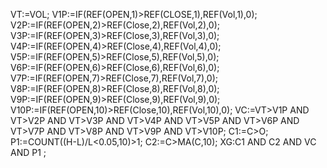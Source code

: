 VT:=VOL;
V1P:=IF(REF(OPEN,1)>REF(CLOSE,1),REF(Vol,1),0);
V2P:=IF(REF(OPEN,2)>REF(Close,2),REF(Vol,2),0);
V3P:=IF(REF(OPEN,3)>REF(Close,3),REF(Vol,3),0);
V4P:=IF(REF(OPEN,4)>REF(Close,4),REF(Vol,4),0);
V5P:=IF(REF(OPEN,5)>REF(Close,5),REF(Vol,5),0);
V6P:=IF(REF(OPEN,6)>REF(Close,6),REF(Vol,6),0);
V7P:=IF(REF(OPEN,7)>REF(Close,7),REF(Vol,7),0);
V8P:=IF(REF(OPEN,8)>REF(Close,8),REF(Vol,8),0);
V9P:=IF(REF(OPEN,9)>REF(Close,9),REF(Vol,9),0);
V10P:=IF(REF(OPEN,10)>REF(Close,10),REF(Vol,10),0);
VC:=VT>V1P AND VT>V2P AND VT>V3P AND VT>V4P AND VT>V5P AND 
VT>V6P AND VT>V7P AND VT>V8P AND VT>V9P AND VT>V10P;
C1:=C>O;
P1:=COUNT((H-L)/L<0.05,10)>1;
C2:=C>MA(C,10);
XG:C1 AND C2 AND VC AND P1 ;
